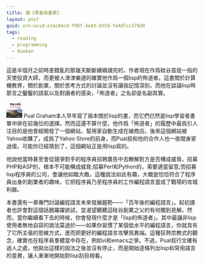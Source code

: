 ```yaml
---
title: 讀《黑客與畫家》
layout: post
guid: urn:uuid:e3ac04cd-f90f-4a43-8359-fe4d7cc379d9
tags:
  - reading
  - programming
  - Duokan 
---
```


這是半個月之前時差錯亂的那幾天斷斷續續讀完的，作者現在作爲硅谷首屈一指的天使投資大師，而更被人津津樂道的確實他作爲一個lisp的佈道者。這書關於計算機教育，關於創業，關於思考方式的討論並沒有讓我記憶深刻，而他在談論lisp時那言之鑿鑿的語氣以及對讀者的感染，「佈道者」之名卻是名副其實。

<img style="float: center" src="/media/pictures/hacker.jpg" width="42" height="42" />
Pual Graham本人早年寫了兩本關於lisp的書，而它們已然是lisp學習者書單中排在前幾位的選擇。然而這還不算什麼，他作爲「佈道者」的履歷中最爲引人注目的是他曾經開發了一個網站，幫用家自動生成在線商店。後來這個網站被Yahoo收購了，成爲了Yahoo Store的前身，而Pual叔和他的合作人也一夜間身家過億。可能你已經猜到了，這個網站正是用lisp寫的。

他說他當時甚至會從競爭對手的程序員招聘廣告中去瞭解對方是否構成威脅。招募PHP和ASP的，根本不可能構成威脅;招募Perl和Python的，需要適當留意;而招募lisp程序員的公司，會讓他如臨大敵。這種說法如此有趣，大概是恰恰符合了程序員出身的創業者的趣味，它把程序員乃至程序員的工作編程語言當成了戰場的攻城利器。

本書還有一章專門討論編程語言未來發展趨勢——「百年後的編程語言」。起初讀者也許會對這個話題躍躍欲試，並渴望聽聽這硅谷創業之父的有何獨到見解。然而，當你繼續看下去的時候，你會發現什麼才是「lisp的佈道者」。其中最讓非lisp使用者無地自容的說法莫過於——如果你習慣了某個低水平的編程語言，你就具有了它所主張的思維方式，進而把更好的編程語言攻擊爲異端。這種狂熱宗教式的觀念，確實也在程序員羣體當中存在，例如vi和emacs之爭。不過，Pual叔行文確有過人之處，他拋出這樣的說法之後並沒有停止，而是開始逐條列出lisp和常用語言的差異，讓人漸漸地開始對lisp刮目相看。




